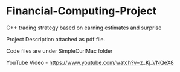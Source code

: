 # Financial-Computing-Project
C++ trading strategy based on earning estimates and surprise 


Project Description attached as pdf file.

Code files are under SimpleCurlMac folder


YouTube Video - https://www.youtube.com/watch?v=z_Kj_VNQeX8
